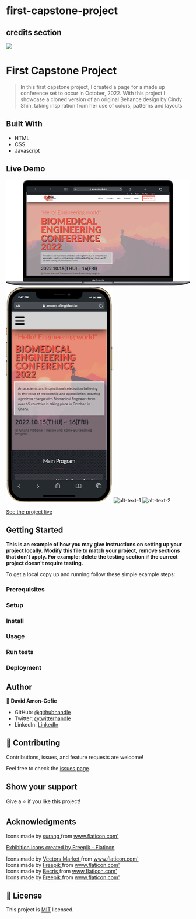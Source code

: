 # first-capstone-project

## credits section

![](https://img.shields.io/badge/Microverse-blueviolet)

# First Capstone Project

> In this first capstone project, I created a page for a made up conference set to occur in October, 2022. With this project I showcase a cloned version of an original Behance design by Cindy Shin, taking inspiration from her use of colors, patterns and layouts

## Built With

- HTML
- CSS
- Javascript

## Live Demo

![alt-text-1](./images/readMe-images/desktop-view.png "title-1") ![alt-text-2](./images/readMe-images/mobile-view.png "title-2")
![alt-text-1](./images/readMe-images/desktop-gif.gif "title-1") ![alt-text-2](./images/readMe-images/mobile-gif.gif "title-2")

[See the project live](https://amon-cofie.github.io/first-capstone-project/)

## Getting Started

**This is an example of how you may give instructions on setting up your project locally.**
**Modify this file to match your project, remove sections that don't apply. For example: delete the testing section if the currect project doesn't require testing.**

To get a local copy up and running follow these simple example steps:

### Prerequisites

### Setup

### Install

### Usage

### Run tests

### Deployment

## Author

👤 **David Amon-Cofie**

- GitHub: [@githubhandle](https://github.com/githubhandle)
- Twitter: [@twitterhandle](https://twitter.com/twitterhandle)
- LinkedIn: [LinkedIn](https://linkedin.com/in/linkedinhandle)

## 🤝 Contributing

Contributions, issues, and feature requests are welcome!

Feel free to check the [issues page](../../issues/).

## Show your support

Give a ⭐️ if you like this project!

## Acknowledgments

<div> Icons made by <a href="https://www.flaticon.com/authors/surang" title="surang"> surang </a> from <a href="https://www.flaticon.com/" title="Flaticon">www.flaticon.com'</a></div>

<a href="https://www.flaticon.com/free-icons/exhibition" title="exhibition icons">Exhibition icons created by Freepik - Flaticon</a>

<div> Icons made by <a href="https://www.flaticon.com/authors/vectors-market" title="Vectors Market"> Vectors Market </a> from <a href="https://www.flaticon.com/" title="Flaticon">www.flaticon.com'</a></div>

<div> Icons made by <a href="https://www.freepik.com" title="Freepik"> Freepik </a> from <a href="https://www.flaticon.com/" title="Flaticon">www.flaticon.com'</a></div>

<div> Icons made by <a href="https://www.flaticon.com/authors/becris" title="Becris"> Becris </a> from <a href="https://www.flaticon.com/" title="Flaticon">www.flaticon.com'</a></div>

<div> Icons made by <a href="https://www.flaticon.com/authors/freepik" title="Freepik"> Freepik </a> from <a href="https://www.flaticon.com/" title="Flaticon">www.flaticon.com'</a></div>

## 📝 License

This project is [MIT](./LICENSE) licensed.
